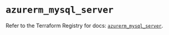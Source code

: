 # `azurerm_mysql_server`

Refer to the Terraform Registry for docs: [`azurerm_mysql_server`](https://registry.terraform.io/providers/hashicorp/azurerm/3.110.0/docs/resources/mysql_server).
